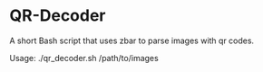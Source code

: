 # QR-Decoder
A short Bash script that uses zbar to parse images with qr codes.

Usage:
./qr_decoder.sh /path/to/images
